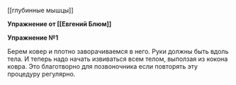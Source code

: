 
[[глубинные мышцы]]

**Упражнение от  [[Евгений Блюм]]**

**Упражнение №1**

Берем ковер и плотно заворачиваемся в него. Руки должны быть вдоль тела. И теперь надо начать извиваться всем телом, выползая из кокона ковра. Это благотворно для позвоночника если повторять эту процедуру регулярно. 